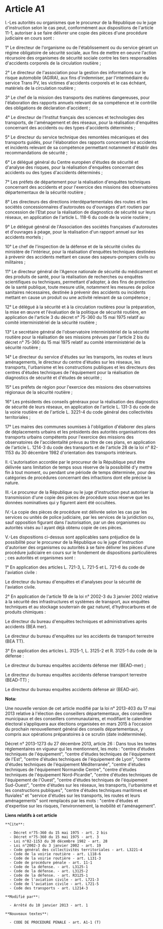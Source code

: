 # Article A1

I.-Les autorités ou organismes que le procureur de la République ou le juge d'instruction selon le cas peut, conformément aux
dispositions de l'article 11-1, autoriser à se faire délivrer une copie des pièces d'une procédure judiciaire en cours
sont : 

1° Le directeur de l'organisme ou de l'établissement ou du service gérant un régime obligatoire de sécurité sociale, aux fins
de mettre en oeuvre l'action récursoire des organismes de sécurité sociale contre les tiers responsables d'accidents
corporels de la circulation routière ; 

2° Le directeur de l'association pour la gestion des informations sur le risque automobile (AGIRA), aux fins d'indemniser,
par l'intermédiaire du service Trans PV, les victimes d'accidents corporels et le cas échéant, matériels de la circulation
routière ; 

3° Le chef de la mission des transports des matières dangereuses, pour l'élaboration des rapports annuels relevant de sa
compétence et le contrôle des obligations de déclaration d'accident ; 

4° Le directeur de l'Institut français des sciences et technologies des transports, de l'aménagement et des réseaux, pour la
réalisation d'enquêtes concernant des accidents ou des types d'accidents déterminés ; 

5° Le directeur du service technique des remontées mécaniques et des transports guidés, pour l'élaboration des rapports
concernant les accidents et incidents relevant de sa compétence permettant notamment d'établir des recommandations de
sécurité ; 

6° Le délégué général du Centre européen d'études de sécurité et d'analyse des risques, pour la réalisation d'enquêtes
concernant des accidents ou des types d'accidents déterminés ; 

7° Les préfets de département pour la réalisation d'enquêtes techniques concernant des accidents et pour l'exercice des
missions des observatoires départementaux de la sécurité routière ; 

8° Les directeurs des directions interdépartementales des routes et les sociétés concessionnaires d'autoroutes ou d'ouvrages
d'art routiers par concession de l'Etat pour la réalisation de diagnostics de sécurité sur leurs réseaux, en application de
l'article L. 118-6 du code de la voirie routière ; 

9° Le délégué général de l'Association des sociétés françaises d'autoroutes et d'ouvrages à péage, pour la réalisation d'un
rapport annuel sur les accidents mortels ; 

10° Le chef de l'inspection de la défense et de la sécurité civiles du ministère de l'intérieur, pour la réalisation
d'enquêtes techniques destinées à prévenir des accidents mettant en cause des sapeurs-pompiers civils ou militaires ; 

11° Le directeur général de l'Agence nationale de sécurité du médicament et des produits de santé, pour la réalisation de
recherches ou enquêtes scientifiques ou techniques, permettant d'adopter, à des fins de protection de la santé publique,
toute mesure utile, notamment les mesures de police sanitaires nécessaires, destinée à prévenir des accidents ou incidents
mettant en cause un produit ou une activité relevant de sa compétence ; 

12° Le délégué à la sécurité et à la circulation routières pour la préparation, la mise en œuvre et l'évaluation de la
politique de sécurité routière, en application de l'article 3 du décret n° 75-360 du 15 mai 1975 relatif au comité
interministériel de la sécurité routière ; 

13° Le secrétaire général de l'observatoire interministériel de la sécurité routière pour la réalisation de ses missions
prévues par l'article 2 bis du décret n° 75-360 du 15 mai 1975 relatif au comité interministériel de la sécurité routière ; 

14° Le directeur du service d'études sur les transports, les routes et leurs aménagements, le directeur du centre d'études
sur les réseaux, les transports, l'urbanisme et les constructions publiques et les directeurs des centres d'études techniques
de l'équipement pour la réalisation de diagnostics de sécurité et d'études de sécurité ; 

15° Les préfets de région pour l'exercice des missions des observatoires régionaux de la sécurité routière ; 

16° Les présidents des conseils généraux pour la réalisation des diagnostics de sécurité de leurs réseaux, en application de
l'article L. 131-3 du code de la voirie routière et de l'article L. 3221-4 du code général des collectivités territoriales ; 

17° Les maires des communes soumises à l'obligation d'élaborer des plans de déplacements urbains et les présidents des
autorités organisatrices des transports urbains compétents pour l'exercice des missions des observatoires de l'accidentalité
prévus au titre de ces plans, en application de l'article L. 1214-3 du code des transports et de l'article 28 de la loi n°
82-1153 du 30 décembre 1982 d'orientation des transports intérieurs. 

II.-L'autorisation accordée par le procureur de la République peut être délivrée sans limitation de temps sous réserve de la
possibilité d'y mettre fin à tout moment, ou pendant une période de temps déterminée, pour des catégories de procédures
concernant des infractions dont elle précise la nature. 

III.-Le procureur de la République ou le juge d'instruction peut autoriser la transmission d'une copie des pièces de
procédure sous réserve que les données nominatives qui y figurent aient été occultées. 

IV.-La copie des pièces de procédure est délivrée selon les cas par les services ou unités de police judiciaire, par les
services de la juridiction ou, sauf opposition figurant dans l'autorisation, par un des organismes ou autorités visés au I
ayant déjà obtenu copie de ces pièces. 

V.-Les dispositions ci-dessus sont applicables sans préjudice de la possibilité pour le procureur de la République ou le juge
d'instruction d'autoriser des organismes ou autorités à se faire délivrer les pièces d'une procédure judiciaire en cours sur
le fondement de dispositions particulières ; ces autorités et organismes sont : 

1° En application des articles L. 721-3, L. 721-5 et L. 721-6 du code de l'aviation civile : 

Le directeur du bureau d'enquêtes et d'analyses pour la sécurité de l'aviation civile. 

2° En application de l'article 19 de la loi n° 2002-3 du 3 janvier 2002 relative à la sécurité des infrastructures et
systèmes de transport, aux enquêtes techniques et au stockage souterrain de gaz naturel, d'hydrocarbures et de produits
chimiques : 

Le directeur du bureau d'enquêtes techniques et administratives après accidents (BEA mer). 

Le directeur du bureau d'enquêtes sur les accidents de transport terrestre (BEA TT). 

3° En application des articles L. 3125-1, L. 3125-2 et R. 3125-1 du code de la défense : 

Le directeur du bureau enquêtes accidents défense mer (BEAD-mer) ; 

Le directeur du bureau enquêtes accidents défense transport terrestre (BEAD-TT) ; 

Le directeur du bureau enquêtes accidents défense air (BEAD-air).

**Nota:**

Une nouvelle version de cet article modifié par la loi n° 2013-403 du 17 mai 2013 relative à l'élection des conseillers
départementaux, des conseillers municipaux et des conseillers communautaires, et modifiant le calendrier électoral
s’appliquera aux élections organisées en mars 2015 à l’occasion du prochain renouvellement général des conseils
départementaux, y compris aux opérations préparatoires à ce scrutin (date indéterminée). 

Décret n° 2013-1273 du 27 décembre 2013, article 26 : Dans tous les textes réglementaires en vigueur qui les mentionnent, les
mots : "centre d'études techniques de l'équipement", "centre d'études techniques de l'équipement de l'Est", "centre d'études
techniques de l'équipement de Lyon", "centre d'études techniques de l'équipement Méditerranée", "centre d'études techniques
de l'équipement Normandie Centre", "centre d'études techniques de l'équipement Nord-Picardie", "centre d'études techniques de
l'équipement de l'Ouest", "centre d'études techniques de l'équipement Sud-Ouest", "centre d'études sur les réseaux, les
transports, l'urbanisme et les constructions publiques", "centre d'études techniques maritimes et fluviales" et "service
d'études sur les transports, les routes et leurs aménagements" sont remplacés par les mots : "centre d'études et d'expertise
sur les risques, l'environnement, la mobilité et l'aménagement".

**Liens relatifs à cet article**

	**Cite**:

	  - Décret n°75-360 du 15 mai 1975 - art. 2 bis
	  - Décret n°75-360 du 15 mai 1975 - art. 3
	  - Loi n°82-1153 du 30 décembre 1982 - art. 28
	  - Loi n°2002-3 du 3 janvier 2002 - art. 19
	  - Code général des collectivités territoriales - art. L3221-4
	  - Code de la voirie routière - art. L118-6
	  - Code de la voirie routière - art. L131-3
	  - Code de procédure pénale - art. 11-1
	  - Code de la défense. - art. L3125-1
	  - Code de la défense. - art. L3125-2
	  - Code de la défense. - art. R3125-1
	  - Code de l'aviation civile - art. L721-3
	  - Code de l'aviation civile - art. L721-5
	  - Code des transports - art. L1214-3

	**Modifié par**:

	  - Arrêté du 10 janvier 2013 - art. 1

	**Nouveaux textes**:

	  - CODE DE PROCEDURE PENALE - art. A1-1 (T)
